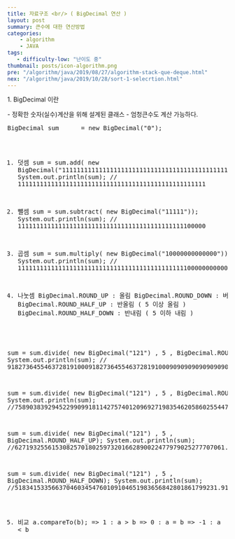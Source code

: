 ```yaml
---
title: 자료구조 <br/> ( BigDecimal 연산 )
layout: post
summary: 큰수에 대한 연산방법
categories: 
    - algorithm
    - JAVA
tags: 
   - difficulty-low: "난이도 중"
thumbnail: posts/icon-algorithm.png
pre: "/algorithm/java/2019/08/27/algorithm-stack-que-deque.html"
nex: "/algorithm/java/2019/10/28/sort-1-selecrtion.html"
---
```

<p class="bold-text">1. BigDecimal 이란</p>
 - 정확한 숫자(실수)계산을 위해 설계된 클래스 
 - 엄청큰수도 계산 가능하다.
<pre>
BigDecimal sum      = new BigDecimal("0");

1. 덧셈
sum = sum.add( new BigDecimal("111111111111111111111111111111111111111111111111111"));
System.out.println(sum); // 111111111111111111111111111111111111111111111111111

2. 뺄셈
sum = sum.subtract( new BigDecimal("11111"));
System.out.println(sum); // 111111111111111111111111111111111111111111111100000

3. 곱셈
sum = sum.multiply( new BigDecimal("10000000000000"));
System.out.println(sum); // 1111111111111111111111111111111111111111111111000000000000000000

4. 나눗셈
BigDecimal.ROUND_UP : 올림
BigDecimal.ROUND_DOWN : 버림
BigDecimal.ROUND_HALF_UP : 반올림 ( 5 이상 올림 )
BigDecimal.ROUND_HALF_DOWN : 반내림 ( 5 이하 내림 )

sum = sum.divide( new BigDecimal("121") , 5 , BigDecimal.ROUND_UP);
System.out.println(sum); // 9182736455463728191000918273645546372819100090909090909090909.09091

sum = sum.divide( new BigDecimal("121") , 5 , BigDecimal.ROUND_DOWN); 
System.out.println(sum); //75890383929452299099181142757401209692719835462058602554470.32306

sum = sum.divide( new BigDecimal("121") , 5 , BigDecimal.ROUND_HALF_UP);
System.out.println(sum); //627193255615308257018025973201662890022477979025277707061.73821

sum = sum.divide( new BigDecimal("121") , 5 , BigDecimal.ROUND_HALF_DOWN);
System.out.println(sum); //5183415335663704603454760109104651983656842801861799231.91519

5. 비교 
a.compareTo(b);
=> 1 : a > b
=> 0 : a = b
=> -1 : a < b 
</pre>